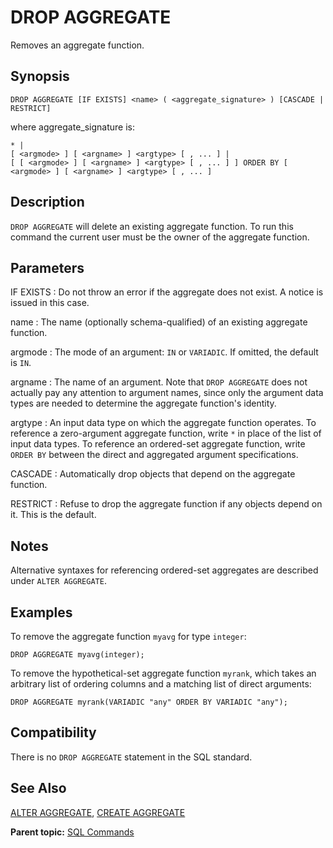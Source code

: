 # DROP AGGREGATE 

Removes an aggregate function.

## <a id="section2"></a>Synopsis 

``` {#sql_command_synopsis}
DROP AGGREGATE [IF EXISTS] <name> ( <aggregate_signature> ) [CASCADE | RESTRICT]
```

where aggregate\_signature is:

```
* |
[ <argmode> ] [ <argname> ] <argtype> [ , ... ] |
[ [ <argmode> ] [ <argname> ] <argtype> [ , ... ] ] ORDER BY [ <argmode> ] [ <argname> ] <argtype> [ , ... ]
```

## <a id="section3"></a>Description 

`DROP AGGREGATE` will delete an existing aggregate function. To run this command the current user must be the owner of the aggregate function.

## <a id="section4"></a>Parameters 

IF EXISTS
:   Do not throw an error if the aggregate does not exist. A notice is issued in this case.

name
:   The name \(optionally schema-qualified\) of an existing aggregate function.

argmode
:   The mode of an argument: `IN` or `VARIADIC`. If omitted, the default is `IN`.

argname
:   The name of an argument. Note that `DROP AGGREGATE` does not actually pay any attention to argument names, since only the argument data types are needed to determine the aggregate function's identity.

argtype
:   An input data type on which the aggregate function operates. To reference a zero-argument aggregate function, write `*` in place of the list of input data types. To reference an ordered-set aggregate function, write `ORDER BY` between the direct and aggregated argument specifications.

CASCADE
:   Automatically drop objects that depend on the aggregate function.

RESTRICT
:   Refuse to drop the aggregate function if any objects depend on it. This is the default.

## <a id="notes"></a>Notes 

Alternative syntaxes for referencing ordered-set aggregates are described under `ALTER AGGREGATE`.

## <a id="section5"></a>Examples 

To remove the aggregate function `myavg` for type `integer`:

```
DROP AGGREGATE myavg(integer);
```

To remove the hypothetical-set aggregate function `myrank`, which takes an arbitrary list of ordering columns and a matching list of direct arguments:

```
DROP AGGREGATE myrank(VARIADIC "any" ORDER BY VARIADIC "any");
```

## <a id="section6"></a>Compatibility 

There is no `DROP AGGREGATE` statement in the SQL standard.

## <a id="section7"></a>See Also 

[ALTER AGGREGATE](ALTER_AGGREGATE.html), [CREATE AGGREGATE](CREATE_AGGREGATE.html)

**Parent topic:** [SQL Commands](../sql_commands/sql_ref.html)

